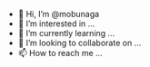 - 👋 Hi, I’m @mobunaga
- 👀 I’m interested in ...
- 🌱 I’m currently learning ...
- 💞️ I’m looking to collaborate on ...
- 📫 How to reach me ...

<!---
mobunaga/mobunaga is a ✨ special ✨ repository because its `README.md` (this file) appears on your GitHub profile.
You can click the Preview link to take a look at your changes.
--->

